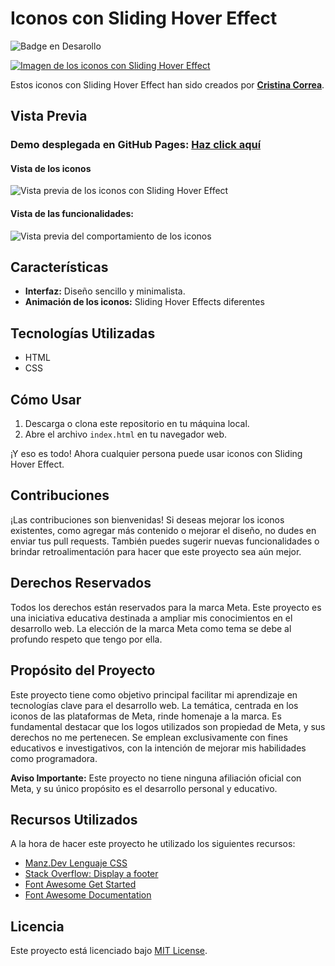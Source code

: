 # Iconos con Sliding Hover Effect
![Badge en Desarollo](https://img.shields.io/badge/STATUS-EN%20DESAROLLO-green) <br/>

[![Imagen de los iconos con Sliding Hover Effect](https://github.com/CrisCorreaS/sliding-icon-effect/blob/main/img/visualizaci%C3%B3n/iconos-vista.png)](https://criscorreas.github.io/sliding-icon-effect/)

Estos iconos con Sliding Hover Effect han sido creados por **[Cristina Correa](https://www.linkedin.com/in/cristina-correa-segade/)**.

## Vista Previa

### **Demo desplegada en GitHub Pages:** **[Haz click aquí](https://criscorreas.github.io/sliding-icon-effect/)**

#### Vista de los iconos
![Vista previa de los iconos con Sliding Hover Effect](https://github.com/CrisCorreaS/sliding-icon-effect/blob/main/img/visualizaci%C3%B3n/iconos-vista.png)

#### Vista de las funcionalidades:
![Vista previa del comportamiento de los iconos](https://github.com/CrisCorreaS/sliding-icon-effect/blob/main/video/features.gif)

## Características

- **Interfaz:** Diseño sencillo y minimalista.
- **Animación de los iconos:** Sliding Hover Effects diferentes

## Tecnologías Utilizadas

- HTML
- CSS

## Cómo Usar

1. Descarga o clona este repositorio en tu máquina local.
2. Abre el archivo `index.html` en tu navegador web.

¡Y eso es todo! Ahora cualquier persona puede usar iconos con Sliding Hover Effect.

## Contribuciones

¡Las contribuciones son bienvenidas! Si deseas mejorar los iconos existentes, como agregar más contenido o mejorar el diseño, no dudes en enviar tus pull requests. También puedes sugerir nuevas funcionalidades o brindar retroalimentación para hacer que este proyecto sea aún mejor.

## Derechos Reservados

Todos los derechos están reservados para la marca Meta. Este proyecto es una iniciativa educativa destinada a ampliar mis conocimientos en el desarrollo web. La elección de la marca Meta como tema se debe al profundo respeto que tengo por ella.

## Propósito del Proyecto

Este proyecto tiene como objetivo principal facilitar mi aprendizaje en tecnologías clave para el desarrollo web. La temática, centrada en los iconos de las plataformas de Meta, rinde homenaje a la marca. Es fundamental destacar que los logos utilizados son propiedad de Meta, y sus derechos no me pertenecen. Se emplean exclusivamente con fines educativos e investigativos, con la intención de mejorar mis habilidades como programadora.

**Aviso Importante:** Este proyecto no tiene ninguna afiliación oficial con Meta, y su único propósito es el desarrollo personal y educativo.

## Recursos Utilizados
A la hora de hacer este proyecto he utilizado los siguientes recursos:
- [Manz.Dev Lenguaje CSS](https://lenguajecss.com/css/)
- [Stack Overflow: Display a footer](https://stackoverflow.com/questions/15960290/css-footer-not-displaying-at-the-bottom-of-the-page)
- [Font Awesome Get Started](https://fontawesome.com/docs/web/setup/get-started)
- [Font Awesome Documentation](https://fontawesome.com/v5/docs/web/reference-icons/)

## Licencia
Este proyecto está licenciado bajo [MIT License](https://opensource.org/license/mit/).
